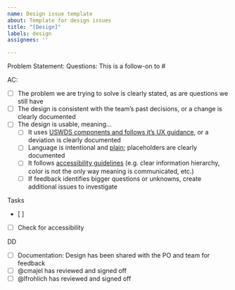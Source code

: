```yaml
---
name: Design issue template
about: Template for design issues
title: "[Design]"
labels: design
assignees: ''

---
```


Problem Statement:
Questions:
This is a follow-on to #

AC: 
- [ ] The problem we are trying to solve is clearly stated, as are questions we still have 
- [ ] The design is consistent with the team’s past decisions, or a change is clearly documented 
- [ ] The design is usable, meaning... 
   - [ ] It uses [USWDS components and follows it’s UX guidance](https://designsystem.digital.gov/components/), or a deviation is clearly documented 
   - [ ] Language is intentional and [plain](https://plainlanguage.gov/guidelines/); placeholders are clearly documented 
   - [ ] It follows [accessibility guidelines](https://accessibility.digital.gov/) (e.g. clear information hierarchy, color is not the only way meaning is communicated, etc.) 
   - [ ] If feedback identifies bigger questions or unknowns, create additional issues to investigate 

Tasks
- [ ] 
- [ ] Check for accessibility 

DD
- [ ] Documentation: Design has been shared with the PO and team for feedback
- [ ] @cmajel has reviewed and signed off
- [ ] @lfrohlich has reviewed and signed off

